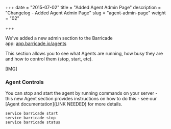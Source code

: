+++
date = "2015-07-02"
title = "Added Agent Admin Page"
description = "Changelog - Added Agent Admin Page"
slug = "agent-admin-page"
weight = "02"

+++

We've added a new admin section to the Barricade app: [app.barricade.io/agents](https://app.barricade.io/agents)

This section allows you to see what Agents are running, how busy they are and how to control them (stop, start, etc).

[IMG]

### Agent Controls

You can stop and start the agent by running commands on your server - this new Agent section provides instructions on how to do this - see our [Agent documentation](LINK NEEDED) for more details.

```
service barricade start  
service barricade stop  
service barricade status  
```
